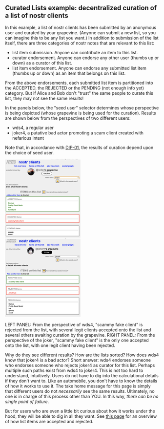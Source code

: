 ## Curated Lists example: decentralized curation of a list of nostr clients

In this example, a list of nostr clients has been submitted by an anonymous user and curated by your grapevine. (Anyone can submit a new list, so you can imagine this to be any list you want.) In addition to submission of the list itself, there are three categories of nostr notes that are relevant to this list:
- list item submission. Anyone can contribute an item to this list.
- curator endorsement. Anyone can endorse any other user (thumbs up or down) as a curator of this list.
- list item endorsement. Anyone can endorse any submitted list item (thumbs up or down) as an item that belongs on this list.

From the above endorsements, each submitted list item is partitioned into the ACCEPTED, the REJECTED or the PENDING (not enough info yet) category. But if Alice and Bob don't "trust" the same people to curate this list, they may not see the same results!

In the panels below, the "seed user" selector determines whose perspective is being depicted (whose grapevine is being used for the curation). Results are shown below from the perspectives of two different users: 
- wds4, a regular user
- joker4, a putative bad actor promoting a scam client created with nefarious intent

Note that, in accordance with [DIP-01](https://github.com/wds4/DCoSL/blob/main/dips/coreProtocol/01.md), the results of curation depend upon the choice of seed user. 

<span style="display:inline-block" >
  <img src="../../.erb/img/nostrClientsCurationImg2.png" width="49%" display="inline-block" />
</span>
<span style="display:inline-block" >
  <img src="../../.erb/img/nostrClientsCurationImg1.png" width="49%" display="inline-block" />
</span>

LEFT PANEL: From the perspective of wds4, "scammy fake client" is rejected from the list, with several legit clients accepted onto the list and several others awaiting curation by the grapevine. RIGHT PANEL: From the perspective of the joker, "scammy fake client" is the only one accepted onto the list, with one legit client having been rejected. 

Why do they see different results? How are the lists sorted? How does wds4 know that joker4 is a bad actor? Short answer: wds4 endorses someone who endorses someone who rejects joker4 as curator for this list. Perhaps multiple such paths exist from wds4 to joker4. This is not too hard to understand, intuitively. Users do not have to dig into the calculational details if they don't want to. Like an automobile, you don't have to know the details of how it works to use it. The take home message for this page is simply that different users do not <i>necessarily</i> see the same results. Ultimately, no one is in charge of this process other than YOU. In this way, <i>there can be no single point of failure</i>.

But for users who are even a little bit curious about how it works under the hood, they will be able to dig in all they want. See [this page](exampleListCurationGrapevine.md) for an overview of how list items are accepted and rejected.


